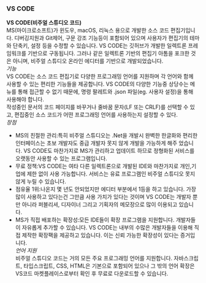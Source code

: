 ### VS CODE

**VS CODE(비주얼 스튜디오 코드)** <br>
MS(마이크로소프트)가 윈도우, macOS, 리눅스 용으로 개발한 소스 코드 편집기입니다. 디버깅지원과 Git제어, 구문 강조 기능등이 포함되어 있으며 사용자가 
편집기의 테마와 단축키, 설정 등을 수정할 수 있습니다. VS CODE는 깃허브가 개발한 일렉트론 프레임워크를 기반으로 구동됩니다. 그러나 같은 일렉트론 기반의 
편집기 아톰을 포크한 것은 아니며, 비주얼 스튜디오 온라인 에디터를 기반으로 개발되었습니다. <br>
*기능* <br>
VS CODE는 소스 코드 편집기로 다양한 프로그래밍 언어를 지원하며 각 언어와 함께 사용할 수 있는 편리한 기능들을 제공합니다. VS CODE의 다양한 기능중 
상당수는 메뉴를 통해 접근할 수 없기 때문에, 명령 팔레트와 .json 파일(eg. 사용자 설정)을 통해 사용해야 합니다. <br>
작성중인 문서의 코드 페이지를 바꾸거나 줄바꿈 문자(LF 또는 CRLF)를 선택할 수 있고, 편집중인 소스 코드가 어떤 프로그래밍 언어를 사용하는지 설정할 수 
있다. <br>
*장점* <br>
- MS의 친절한 관리:특히 비주얼 스튜디오는 .Net을 개발시 완벽한 한글화와 편리한 인터페이스는 초보 개발자도 중급 개발자 못지 않게 개발을 가능하게 해주
었습니다. VS CODE도 마찬가지로 MS가 관리하고 업데이트 하므로 정형화된 서비스를 오랫동안 사용할 수 있는 프로그램입니다. <br>
- 무료 정책:VS CODE는 여타 다른 일렉트론으로 개발된 IDE와 마찬가지로 개인,기업에 제한 없이 사용 가능합니다. 서비스는 유료 프로그램인 비주얼 스튜디오
못지 않게 누릴 수 있습니다. <br>
- 점유율 1위:나온지 몇 년도 안되었지만 에디터 부분에서 1등을 하고 있습니다. 가장 많이 사용하고 있다는건 그만큼 사용 가치가 있다는 것이며 VS CODE는 
개발자 뿐만 아니라 퍼블리셔, 디자이너 그리고 기획자의 메모장으로 많이 이용되고 있습니다. <br>
- MS가 직접 배포하는 확장성:모든 IDE들이 확장 프로그램을 지원합니다. 개발자들이 자유롭게 추가할 수 있습니다. VS CODE는 내부의 수많은 개발자들을 
이용해 직접 제작한 확장팩을 제공하고 있습니다. 이는 신뢰 가능한 확장성이 있다는 증거입니다. <br>
*언어 지원* <br>
비주얼 스튜디오 코드는 거의 모든 주요 프로그래밍 언어를 지원합니다. 자바스크립트, 타입스크립트, CSS, HTML은 기본으로 포함되어 있으나 그 밖의 언어 
확장은 VS코드 마켓플레이스로부터 확인 후 무료로 다운로드할 수 있습니다.
